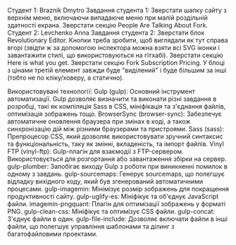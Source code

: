 Студент 1: Braznik Dmytro
Завдання студента 1:
Зверстати шапку сайту з верхнім меню, включаючи випадаюче меню при малій роздільній здатності екрана.
Зверстати секцію People Are Talking About Fork.
Студент 2: Levchenko Anna
Завдання студента 2:
Зверстати блок Revolutionary Editor. Кнопки треба зробити, щоб виглядали як тут справа вгорі (звідти ж за допомогою інспектора можна взяти всі SVG іконки і завантажити стилі, що використовуються на гітхабі).
Зверстати секцію Here is what you get.
Зверстати секцію Fork Subscription Pricing. У блоці з цінами третій елемент завжди буде "виділений" і буде більшим за інші (тобто не по кліку/ховеру, а статично).

Використовувані технології:
Gulp (gulp): Основний інструмент автоматизації. Gulp дозволяє визначити та виконати різні завдання в розробці, такі як компіляція Sass в CSS, мініфікація та з'єднання файлів, оптимізація зображень тощо.
BrowserSync (browser-sync): Забезпечує автоматичне оновлення браузера при змінах в коді, а також синхронізацію дій між різними браузерами та пристроями.
Sass (sass): Препроцесор CSS, який дозволяє використовувати зручний синтаксис та функціональність, таку як змінні, вкладеність, та імпорт файлів.
Vinyl FTP (vinyl-ftp): Gulp-плагін для взаємодії з FTP-сервером. Використовується для розгортання або завантаження збірки на сервер.
gulp-plumber: Запобігає виходу Gulp з роботи при виникненні помилок в одному з завдань.
gulp-sourcemaps: Генерує sourcemaps, що полегшує відладку вихідного коду, який був згенерований автоматичними процесами.
gulp-imagemin: Мінімізує розмір зображень для покращення продуктивності сайту.
gulp-uglify-es: Мініфікує та об'єднує JavaScript файли.
imagemin-pngquant: Плагін для оптимізації зображень у форматі PNG.
gulp-clean-css: Мініфікує та оптимізує CSS файли.
gulp-concat: З'єднує файли в один.
gulp-file-include: Дозволяє включати файли в інші файли, що полегшує управління шаблонами та ділинг з багатофайловими проектами.

